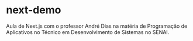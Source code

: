# next-demo
Aula de Next.js com o professor André Dias na matéria de Programação de Aplicativos no Técnico em Desenvolvimento de Sistemas no SENAI.
